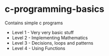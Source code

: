 # c-programming-basics
Contains simple c programs

* Level 1 - Very very basic stuff
* Level 2 - Implementing Mathematics
* Level 3 - Decisions, loops and patterns
* Level 4 - Using Functions
